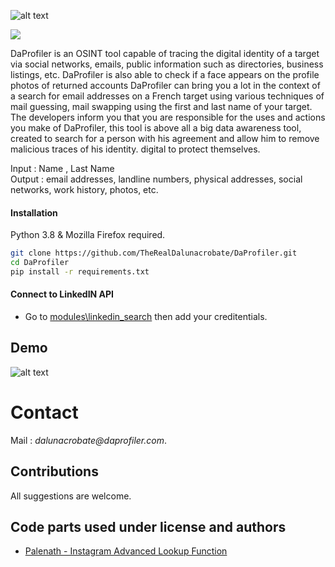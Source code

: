 ![alt text](https://github.com/daprofiler/DaProfiler/blob/main/files/DaProfiler_Logo.png?raw=true)


![](https://visitor-badge.laobi.icu/badge?page_id=TheRealDalunacrobate.daprofiler)

DaProfiler is an OSINT tool capable of tracing the digital identity of a target via social networks, emails, public information such as directories, business listings, etc.
DaProfiler is also able to check if a face appears on the profile photos of returned accounts
DaProfiler can bring you a lot in the context of a search for email addresses on a French target using various techniques of mail guessing, mail swapping using the first and last name of your target.
The developers inform you that you are responsible for the uses and actions you make of DaProfiler, this tool is above all a big data awareness tool, created to search for a person with his agreement and allow him to remove malicious traces of his identity. digital to protect themselves.

Input  : Name , Last Name <br>
Output : email addresses, landline numbers, physical addresses, social networks, work history, photos, etc.

#### Installation
Python 3.8 & Mozilla Firefox required.
```bash
git clone https://github.com/TheRealDalunacrobate/DaProfiler.git
cd DaProfiler
pip install -r requirements.txt
```
#### Connect to LinkedIN API
+ Go to [modules\linkedin_search](https://github.com/daprofiler/DaProfiler/blob/main/modules/social_medias/linkedin_search.py) then add your creditentials.

## Demo
![alt text](https://i.ibb.co/XSzG90S/Capture-censored.jpg)



# Contact
Mail : _dalunacrobate@daprofiler.com_. <br>

## Contributions
All suggestions are welcome.

## Code parts used under license and authors
+ [Palenath - Instagram Advanced Lookup Function](https://github.com/megadose/toutatis)
